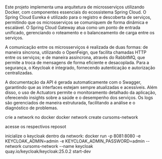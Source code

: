 
Este projeto implementa uma arquitetura de microsserviços utilizando Docker, com componentes essenciais do ecossistema Spring Cloud. O Spring Cloud Eureka é utilizado para o registro e descoberta de serviços, permitindo que os microsserviços se comuniquem de forma dinâmica e escalável. O Spring Cloud Gateway atua como um ponto de entrada unificado, gerenciando o roteamento e o balanceamento de carga entre os serviços.

A comunicação entre os microsserviços é realizada de duas formas: de maneira síncrona, utilizando o OpenFeign, que facilita chamadas HTTP entre os serviços; e de maneira assíncrona, através do RabbitMQ, que permite a troca de mensagens de forma eficiente e desacoplada. Para a segurança, o Keycloak é integrado, fornecendo autenticação e autorização centralizadas.

A documentação da API é gerada automaticamente com o Swagger, garantindo que as interfaces estejam sempre atualizadas e acessíveis. Além disso, o uso de Actuators permite o monitoramento detalhado da aplicação, oferecendo insights sobre a saúde e o desempenho dos serviços. Os logs são gerenciados de maneira estruturada, facilitando a análise e o diagnóstico de problemas.

crie a network no docker
docker network create cursoms-network

acesse os respectivos reposot

inicialize o keycloak dentro da network:
docker run -p 8081:8080 -e KEYCLOAK_ADMIN=admin -e KEYCLOAK_ADMIN_PASSWORD=admin --network cursoms-network --name keycloak quay.io/keycloak/keycloak:25.0.2 start-dev
